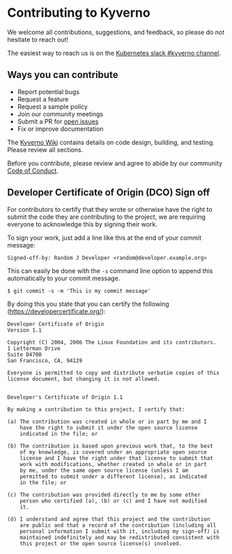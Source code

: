 # Contributing to Kyverno

We welcome all contributions, suggestions, and feedback, so please do not hesitate to reach out!

The easiest way to reach us is on the [Kubernetes slack #kyverno channel](https://app.slack.com/client/T09NY5SBT/CLGR9BJU9).

## Ways you can contribute

- Report potential bugs
- Request a feature
- Request a sample policy
- Join our community meetings
- Submit a PR for [open issues](https://github.com/kyverno/kyverno/issues?q=is%3Aissue+is%3Aopen+label%3A%22good+first+issue%22)
- Fix or improve documentation

The [Kyverno Wiki](https://github.com/kyverno/kyverno/wiki) contains details on code design, building, and testing. Please review all sections.

Before you contribute, please review and agree to abide by our community [Code of Conduct](/CODE_OF_CONDUCT.md).

## Developer Certificate of Origin (DCO) Sign off

For contributors to certify that they wrote or otherwise have the right to submit the code they are contributing to the project, we are requiring everyone to acknowledge this by signing their work.

To sign your work, just add a line like this at the end of your commit message:

```
Signed-off-by: Random J Developer <random@developer.example.org>
```

This can easily be done with the `-s` command line option to append this automatically to your commit message.

```
$ git commit -s -m 'This is my commit message'
```

By doing this you state that you can certify the following (https://developercertificate.org/):

```
Developer Certificate of Origin
Version 1.1

Copyright (C) 2004, 2006 The Linux Foundation and its contributors.
1 Letterman Drive
Suite D4700
San Francisco, CA, 94129

Everyone is permitted to copy and distribute verbatim copies of this
license document, but changing it is not allowed.


Developer's Certificate of Origin 1.1

By making a contribution to this project, I certify that:

(a) The contribution was created in whole or in part by me and I
    have the right to submit it under the open source license
    indicated in the file; or

(b) The contribution is based upon previous work that, to the best
    of my knowledge, is covered under an appropriate open source
    license and I have the right under that license to submit that
    work with modifications, whether created in whole or in part
    by me, under the same open source license (unless I am
    permitted to submit under a different license), as indicated
    in the file; or

(c) The contribution was provided directly to me by some other
    person who certified (a), (b) or (c) and I have not modified
    it.

(d) I understand and agree that this project and the contribution
    are public and that a record of the contribution (including all
    personal information I submit with it, including my sign-off) is
    maintained indefinitely and may be redistributed consistent with
    this project or the open source license(s) involved.
```
